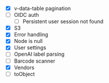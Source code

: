 - [x] v-data-table pagination
- [ ] OIDC auth
  - [ ] Persistent user session not found
- [x] S3
- [x] Error handling
- [x] Node is null
- [x] User settings
- [ ] OpenAI label parsing
- [ ] Barcode scanner
- [x] Vendors
- [ ] toObject
